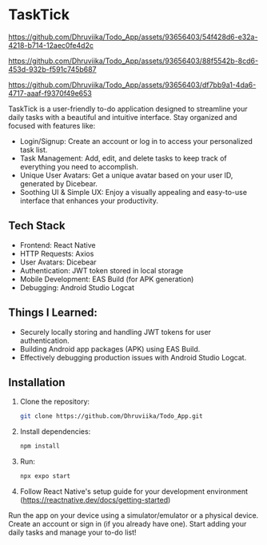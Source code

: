 
# TaskTick




https://github.com/Dhruviika/Todo_App/assets/93656403/54f428d6-e32a-4218-b714-12aec0fe4d2c





https://github.com/Dhruviika/Todo_App/assets/93656403/88f5542b-8cd6-453d-932b-f591c745b687




https://github.com/Dhruviika/Todo_App/assets/93656403/df7bb9a1-4da6-4717-aaaf-f9370f49e653



TaskTick is a user-friendly to-do application designed to streamline your daily tasks with a beautiful and intuitive interface.  Stay organized and focused with features like:

- Login/Signup: Create an account or log in to access your personalized task list.
- Task Management: Add, edit, and delete tasks to keep track of everything you need to accomplish.
- Unique User Avatars: Get a unique avatar based on your user ID, generated by Dicebear.
- Soothing UI & Simple UX: Enjoy a visually appealing and easy-to-use interface that enhances your productivity.


## Tech Stack

- Frontend: React Native
- HTTP Requests: Axios
- User Avatars: Dicebear
- Authentication: JWT token stored in local storage
- Mobile Development: EAS Build (for APK generation)
- Debugging: Android Studio Logcat


## Things I Learned:



- Securely locally storing and handling JWT tokens for user authentication.
- Building Android app packages (APK) using EAS Build.
- Effectively debugging production issues with Android Studio Logcat.

## Installation


1. Clone the repository:
   ```bash
   git clone https://github.com/Dhruviika/Todo_App.git
   ```
3. Install dependencies:
   ```bash
   npm install
   ```
4. Run:
   ```bash
   npx expo start
   ```
6. Follow React Native's setup guide for your development environment (https://reactnative.dev/docs/getting-started)




Run the app on your device using a simulator/emulator or a physical device.
Create an account or sign in (if you already have one).
Start adding your daily tasks and manage your to-do list!



